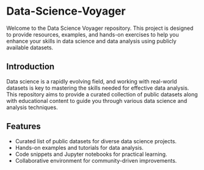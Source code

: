 # Data-Science-Voyager

Welcome to the Data Science Voyager repository. This project is designed to provide resources, examples, and hands-on exercises to help you enhance your skills in data science and data analysis using publicly available datasets.

## Introduction

Data science is a rapidly evolving field, and working with real-world datasets is key to mastering the skills needed for effective data analysis. This repository aims to provide a curated collection of public datasets along with educational content to guide you through various data science and analysis techniques.

## Features

- Curated list of public datasets for diverse data science projects.
- Hands-on examples and tutorials for data analysis.
- Code snippets and Jupyter notebooks for practical learning.
- Collaborative environment for community-driven improvements.
